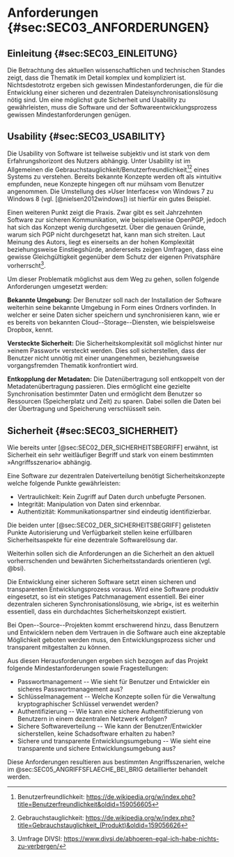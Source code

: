 # Anforderungen {#sec:SEC03_ANFORDERUNGEN}

## Einleitung {#sec:SEC03_EINLEITUNG}

Die Betrachtung des aktuellen wissenschaftlichen und technischen Standes zeigt,
dass die Thematik im Detail komplex und kompliziert ist. Nichtsdestotrotz
ergeben sich gewissen Mindestanforderungen, die für die Entwicklung einer
sicheren und dezentralen Dateisynchronisationslösung nötig sind. Um eine
möglichst gute Sicherheit und Usability zu gewährleisten, muss die Software und
der Softwareentwicklungsprozess gewissen Mindestanforderungen genügen.

## Usability {#sec:SEC03_USABILITY}

Die Usability von Software ist teilweise subjektiv und ist stark von dem
Erfahrungshorizont des Nutzers abhängig. Unter Usability ist im Allgemeinen die
Gebrauchstauglichkeit/Benutzerfreundlichkeit[^FN_BENUTZERFREUNDLICHKEIT][^FN_GEBRAUCHSTAUGLICHKEIT]
eines Systems zu verstehen. Bereits bekannte Konzepte werden oft als »intuitiv«
empfunden, neue Konzepte hingegen oft nur mühsam vom Benutzer angenommen. Die
Umstellung des »User Interfaces« von Windows 7 zu Windows 8 (vgl.
[@nielsen2012windows]) ist hierfür ein gutes Beispiel.

[^FN_BENUTZERFREUNDLICHKEIT]: Benutzerfreundlichkeit: <https://de.wikipedia.org/w/index.php?title=Benutzerfreundlichkeit&oldid=159056605>

[^FN_GEBRAUCHSTAUGLICHKEIT]: Gebrauchstauglichkeit: <https://de.wikipedia.org/w/index.php?title=Gebrauchstauglichkeit_(Produkt)&oldid=159056626>

Einen weiteren Punkt zeigt die Praxis. Zwar gibt es seit Jahrzehnten Software
zur sicheren Kommunikation, wie beispielsweise OpenPGP, jedoch hat sich das
Konzept wenig durchgesetzt. Über die genauen Gründe, warum sich PGP nicht
durchgesetzt hat, kann man sich streiten. Laut Meinung des Autors, liegt es
einerseits an der hohen Komplexität beziehungsweise Einstiegshürde,
andererseits zeigen Umfragen, dass eine gewisse Gleichgültigkeit gegenüber dem
Schutz der eigenen Privatsphäre vorherrscht[^FN_PRIVACY_SURVEY].

[^FN_PRIVACY_SURVEY]: Umfrage DIVSI: <https://www.divsi.de/abhoeren-egal-ich-habe-nichts-zu-verbergen/>

Um dieser Problematik möglichst aus dem Weg zu gehen, sollen folgende
Anforderungen umgesetzt werden:

**Bekannte Umgebung:** Der Benutzer soll nach der Installation der Software
weiterhin seine bekannte Umgebung in Form eines Ordners vorfinden. In welcher
er seine Daten sicher speichern und synchronisieren kann, wie er es bereits von
bekannten Cloud--Storage--Diensten, wie beispielsweise Dropbox, kennt.

**Versteckte Sicherheit:** Die Sicherheitskomplexität soll möglichst hinter nur
»einem Passwort« versteckt werden. Dies soll sicherstellen, dass der Benutzer
nicht unnötig mit einer unangenehmen, beziehungsweise vorgangsfremden Thematik
konfrontiert wird.

**Entkopplung der Metadaten:** Die Datenübertragung soll entkoppelt von der
Metadatenübertragung passieren. Dies ermöglicht eine gezielte Synchronisation
bestimmter Daten und ermöglicht dem Benutzer so Ressourcen (Speicherplatz und
Zeit) zu sparen. Dabei sollen die Daten bei der Übertragung und Speicherung
verschlüsselt sein.

## Sicherheit {#sec:SEC03_SICHERHEIT}

Wie bereits unter [@sec:SEC02_DER_SICHERHEITSBEGRIFF] erwähnt, ist Sicherheit
ein sehr weitläufiger Begriff und stark von einem bestimmten »Angriffsszenario«
abhängig.

Eine Software zur dezentralen Dateiverteilung benötigt Sicherheitskonzepte
welche folgende Punkte gewährleisten:

* Vertraulichkeit: Kein Zugriff auf Daten durch unbefugte Personen.
* Integrität: Manipulation von Daten sind erkennbar.
* Authentizität: Kommunikationspartner sind eindeutig identifizierbar.

Die beiden unter [@sec:SEC02_DER_SICHERHEITSBEGRIFF] gelisteten Punkte
Autorisierung und Verfügbarkeit stellen keine erfüllbaren Sicherheitsaspekte
für eine dezentrale Softwarelösung dar.

Weiterhin sollen sich die Anforderungen an die Sicherheit an den aktuell
vorherrschenden und bewährten Sicherheitsstandards orientieren (vgl. @bsi).

Die Entwicklung einer sicheren Software setzt einen sicheren und transparenten
Entwicklungsprozess voraus. Wird eine Software produktiv eingesetzt, so ist ein
stetiges Patchmanagement essentiell. Bei einer dezentralen sicheren
Synchronisationslösung, wie »brig«, ist es weiterhin essentiell, dass ein
durchdachtes Sicherheitskonzept existiert.

Bei Open--Source--Projekten kommt erschwerend hinzu, dass Benutzern und
Entwicklern neben dem Vertrauen in die Software auch eine akzeptable Möglichkeit
geboten werden muss, den Entwicklungsprozess sicher und transparent
mitgestalten zu können.

Aus diesen Herausforderungen ergeben sich bezogen auf das Projekt folgende
Mindestanforderungen sowie Fragestellungen:

* Passwortmanagement -- Wie sieht für Benutzer und Entwickler ein sicheres
  Passwortmanagement aus?
* Schlüsselmanagement -- Welche Konzepte sollen für die Verwaltung
  kryptographischer Schlüssel verwendet werden?
* Authentifizierung -- Wie kann eine sichere Authentifizierung von Benutzern in
  einem dezentralen Netzwerk erfolgen?
* Sichere Softwareverteilung -- Wie kann der Benutzer/Entwickler sicherstellen,
  keine Schadsoftware erhalten zu haben?
* Sichere und transparente Entwicklungsumgebung -- Wie sieht eine transparente
  und sichere Entwicklungsumgebung aus?

Diese Anforderungen resultieren aus bestimmten Angriffsszenarien, welche im @sec:SEC05_ANGRIFFSFLAECHE_BEI_BRIG detaillierter behandelt werden.
